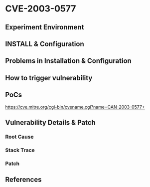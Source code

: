 # CVE-2003-0577

## Experiment Environment

## INSTALL & Configuration

## Problems in Installation & Configuration

## How to trigger vulnerability

## PoCs
https://cve.mitre.org/cgi-bin/cvename.cgi?name=CAN-2003-0577+
## Vulnerability Details & Patch

### Root Cause

### Stack Trace

### Patch

## References
